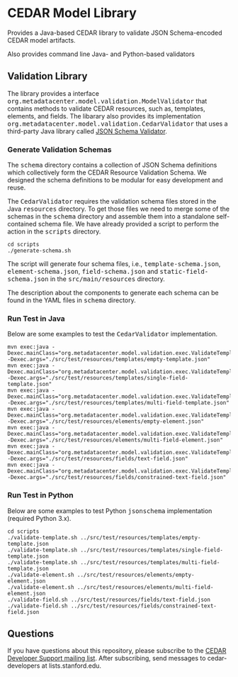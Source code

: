 # CEDAR Model Library

Provides a Java-based CEDAR library to validate JSON Schema-encoded CEDAR model artifacts.

Also provides command line Java- and Python-based validators 

## Validation Library

The library provides a interface <tt>org.metadatacenter.model.validation.ModelValidator</tt> that contains
methods to validate CEDAR resources, such as, templates, elements, and fields. The libarary also provides its
implementation <tt>org.metadatacenter.model.validation.CedarValidator</tt> that uses a third-party Java library
called [JSON Schema Validator](https://github.com/java-json-tools/json-schema-validator).

### Generate Validation Schemas

The <tt>schema</tt> directory contains a collection of JSON Schema definitions which collectively form the CEDAR Resource Validation Schema.
We designed the schema definitions to be modular for easy development and reuse.

The <tt>CedarValidator</tt> requires the validation schema files stored in the Java <tt>resources</tt> directory. To get those files
we need to merge some of the schemas in the <tt>schema</tt> directory and assemble them into a standalone self-contained schema file.
We have already provided a script to perform the action in the <tt>scripts</tt> directory.

    cd scripts
    ./generate-schema.sh

The script will generate four schema files, i.e., <tt>template-schema.json</tt>, <tt>element-schema.json</tt>, <tt>field-schema.json</tt>
and <tt>static-field-schema.json</tt> in the <tt>src/main/resources</tt> directory.

The description about the components to generate each schema can be found in the YAML files in <tt>schema</tt> directory.

### Run Test in Java

Below are some examples to test the <tt>CedarValidator</tt> implementation.

    mvn exec:java -Dexec.mainClass="org.metadatacenter.model.validation.exec.ValidateTemplate" -Dexec.args="./src/test/resources/templates/empty-template.json"
    mvn exec:java -Dexec.mainClass="org.metadatacenter.model.validation.exec.ValidateTemplate" -Dexec.args="./src/test/resources/templates/single-field-template.json"
    mvn exec:java -Dexec.mainClass="org.metadatacenter.model.validation.exec.ValidateTemplate" -Dexec.args="./src/test/resources/templates/multi-field-template.json"
    mvn exec:java -Dexec.mainClass="org.metadatacenter.model.validation.exec.ValidateTemplateElement" -Dexec.args="./src/test/resources/elements/empty-element.json"
    mvn exec:java -Dexec.mainClass="org.metadatacenter.model.validation.exec.ValidateTemplateElement" -Dexec.args="./src/test/resources/elements/multi-field-element.json"
    mvn exec:java -Dexec.mainClass="org.metadatacenter.model.validation.exec.ValidateTemplateField" -Dexec.args="./src/test/resources/fields/text-field.json"
    mvn exec:java -Dexec.mainClass="org.metadatacenter.model.validation.exec.ValidateTemplateField" -Dexec.args="./src/test/resources/fields/constrained-text-field.json"

### Run Test in Python

Below are some examples to test Python <tt>jsonschema</tt> implementation (required Python 3.x).

    cd scripts
    ./validate-template.sh ../src/test/resources/templates/empty-template.json
    ./validate-template.sh ../src/test/resources/templates/single-field-template.json
    ./validate-template.sh ../src/test/resources/templates/multi-field-template.json
    ./validate-element.sh ../src/test/resources/elements/empty-element.json
    ./validate-element.sh ../src/test/resources/elements/multi-field-element.json
    ./validate-field.sh ../src/test/resources/fields/text-field.json
    ./validate-field.sh ../src/test/resources/fields/constrained-text-field.json
    
## Questions

If you have questions about this repository, please subscribe to the [CEDAR Developer Support
mailing list](https://mailman.stanford.edu/mailman/listinfo/cedar-developers).
After subscribing, send messages to cedar-developers at lists.stanford.edu.
